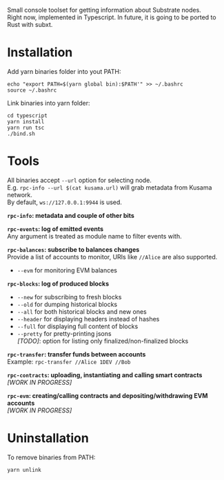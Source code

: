 Small console toolset for getting information about Substrate nodes.\
Right now, implemented in Typescript. In future, it is going to be ported to Rust with subxt.

# Installation

Add yarn binaries folder into yout PATH:
```
echo "export PATH=$(yarn global bin):$PATH'" >> ~/.bashrc
source ~/.bashrc
```

Link binaries into yarn folder:
```
cd typescript
yarn install
yarn run tsc
./bind.sh
```

# Tools

All binaries accept `--url` option for selecting node.\
E.g. `rpc-info --url $(cat kusama.url)` will grab metadata from Kusama network.\
By default, `ws://127.0.0.1:9944` is used.

**`rpc-info`: metadata and couple of other bits**


**`rpc-events`: log of emitted events**\
Any argument is treated as module name to filter events with.


**`rpc-balances`: subscribe to balances changes**\
Provide a list of accounts to monitor, URIs like `//Alice` are also supported.
* `--evm` for monitoring EVM balances


**`rpc-blocks`: log of produced blocks**
* `--new` for subscribing to fresh blocks
* `--old` for dumping historical blocks
* `--all` for both historical blocks and new ones
* `--header` for displaying headers instead of hashes
* `--full` for displaying full content of blocks
* `--pretty` for pretty-printing jsons\
*[TODO]*: option for listing only finalized/non-finalized blocks


**`rpc-transfer`: transfer funds between accounts**\
Example: `rpc-transfer //Alice 1DEV //Bob`


**`rpc-contracts`: uploading, instantiating and calling smart contracts**\
*[WORK IN PROGRESS]*


**`rpc-evm`: creating/calling contracts and depositing/withdrawing EVM accounts**\
*[WORK IN PROGRESS]* 

# Uninstallation

To remove binaries from PATH:
```
yarn unlink
```

